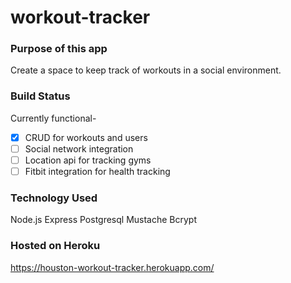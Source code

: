 # workout-tracker

### Purpose of this app
Create a space to keep track of workouts in a social environment.

### Build Status
Currently functional-
- [x] CRUD for workouts and users
- [ ] Social network integration
- [ ] Location api for tracking gyms
- [ ] Fitbit integration for health tracking

### Technology Used
Node.js
Express
Postgresql
Mustache
Bcrypt

### Hosted on Heroku
https://houston-workout-tracker.herokuapp.com/
